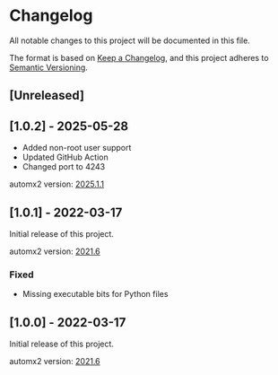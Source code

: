 # Changelog

All notable changes to this project will be documented in this file.

The format is based on [Keep a Changelog](https://keepachangelog.com/en/1.0.0/), and this project adheres to [Semantic Versioning](https://semver.org/spec/v2.0.0.html).

## [Unreleased]

## [1.0.2] - 2025-05-28

- Added non-root user support
- Updated GitHub Action
- Changed port to 4243

automx2 version: [2025.1.1](https://github.com/rseichter/automx2/releases/tag/2025.1.1)

## [1.0.1] - 2022-03-17

Initial release of this project.

automx2 version: [2021.6](https://github.com/rseichter/automx2/releases/tag/2021.6)

### Fixed

- Missing executable bits for Python files

## [1.0.0] - 2022-03-17

Initial release of this project.

automx2 version: [2021.6](https://github.com/rseichter/automx2/releases/tag/2021.6)
